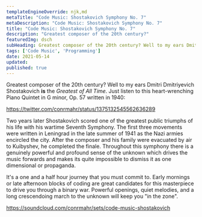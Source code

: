 ```yaml
---
templateEngineOverride: njk,md
metaTitle: "Code Music: Shostakovich Symphony No. 7" 
metaDescription: "Code Music: Shostakovich Symphony No. 7"
title: "Code Music: Shostakovich Symphony No. 7" 
description: "Greatest composer of the 20th century?"
featuredImg: dsch
subHeading: Greatest composer of the 20th century? Well to my ears Dmitri Dmitriyevich Shostakovich is.
tags: ['Code Music', 'Programming']
date: 2021-05-14
updated:
published: true
---
```


<div class="col-start-3 col-end-9">

Greatest composer of the 20th century? Well to my ears Dmitri Dmitriyevich Shostakovich **is** the _Greatest of All Time_. Just listen to this heart-wrenching Piano Quintet in G minor, Op. 57 written in 1940:

https://twitter.com/conrmahr/status/1375132545562636289

Two years later Shostakovich scored one of the greatest public triumphs of his life with his wartime Seventh Symphony. The first three movements were written in Leningrad in the late summer of 1941 as the Nazi armies encircled the city. After the composer and his family were evacuated by air to Kuibyshev, he completed the finale. Throughout this symphony there is a genuinely powerful and profound sense of the unknown which drives the music forwards and makes its quite impossible to dismiss it as one dimensional or propaganda.

It's a one and a half hour journey that you must commit to. Early mornings or late afternoon blocks of coding are great candidates for this masterpiece to drive you through a binary war. Powerful openings, quiet melodies, and a long crescendoing march to the unknown will keep you "in the zone".

https://soundcloud.com/conrmahr/sets/code-music-shostakovich

</div>